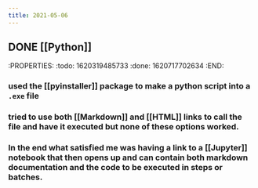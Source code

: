 ```yaml
---
title: 2021-05-06
---
```


## DONE [[Python]]
:PROPERTIES:
:todo: 1620319485733
:done: 1620717702634
:END:
### used the [[pyinstaller]] package to make a python script into a `.exe` file
### tried to use both [[Markdown]] and [[HTML]] links to call the file and have it executed but none of these options worked.
### In the end what satisfied me was having a link to a [[Jupyter]] notebook that then opens up and can contain both markdown documentation and the code to be executed in steps or batches.
